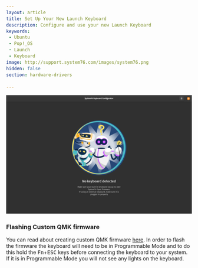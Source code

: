 ```yaml
---
layout: article
title: Set Up Your New Launch Keyboard
description: Configure and use your new Launch Keyboard
keywords:
 - Ubuntu
 - Pop!_OS
 - Launch
 - Keyboard
image: http://support.system76.com/images/system76.png
hidden: false
section: hardware-drivers

---
```


![Main Window](/images/launch-keyboard/main-window.png)

### Flashing Custom QMK firmware

You can read about creating custom QMK firmware [here](https://github.com/system76/qmk_firmware/tree/master/keyboards/system76/launch_1). In order to flash the firmware the keyboard will need to be in Programmable Mode and to do this hold the <kbd>Fn</kbd>+<kbd>ESC</kbd> keys before connecting the keyboard to your system. If it is in Programmable Mode you will not see any lights on the keyboard.